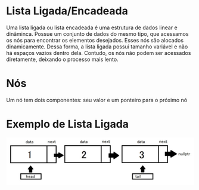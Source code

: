 # Lista Ligada/Encadeada
Uma lista ligada ou lista encadeada é uma estrutura de dados linear e dinâminca. Possue um conjunto de dados do mesmo tipo, que acessamos os nós para encontrar os elementos desejados. Esses nós são alocados dinamicamente. Dessa forma, a lista ligada possui tamanho variável e não há espaços vazios dentro dela. Contudo, os nós não podem ser acessados diretamente, deixando o processo mais lento.

# Nós
Um nó tem dois componentes: seu valor e um ponteiro para o próximo nó

# Exemplo de Lista Ligada

![Exemplo de Lista Ligada](https://github.com/MatheusFarias03/LinkedList/blob/main/LinkedListExample.jpg?raw=true)
